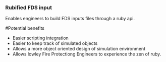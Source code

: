 ### Rubified FDS input

Enables engineers to build FDS inputs files through a ruby api.

#Potential benefits
- Easier scripting integration
- Easier to keep track of simulated objects
- Allows a more object oriented design of simulation environment
- Allows lowley Fire Protectiong Engineers to experience the zen of ruby.
